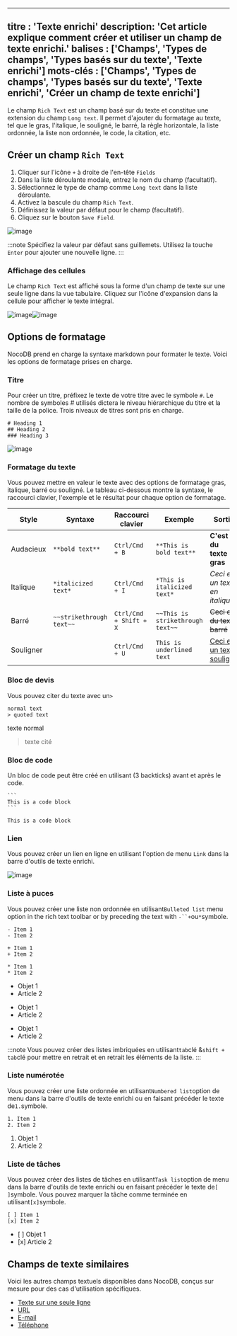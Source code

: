 ***

titre : 'Texte enrichi'
description: 'Cet article explique comment créer et utiliser un champ de texte enrichi.'
balises : \['Champs', 'Types de champs', 'Types basés sur du texte', 'Texte enrichi']
mots-clés : \['Champs', 'Types de champs', 'Types basés sur du texte', 'Texte enrichi', 'Créer un champ de texte enrichi']
--------------------------------------------------------------------------------------------------------------------------

Le champ `Rich Text` est un champ basé sur du texte et constitue une extension du champ `Long text`. Il permet d'ajouter du formatage au texte, tel que le gras, l'italique, le souligné, le barré, la règle horizontale, la liste ordonnée, la liste non ordonnée, le code, la citation, etc.

## Créer un champ `Rich Text`

1. Cliquer sur l'icône `+` à droite de l'en-tête `Fields`
2. Dans la liste déroulante modale, entrez le nom du champ (facultatif).
3. Sélectionnez le type de champ comme `Long text` dans la liste déroulante.
4. Activez la bascule du champ `Rich Text`.
5. Définissez la valeur par défaut pour le champ (facultatif).
6. Cliquez sur le bouton `Save Field`.

![image](/img/v2/fields/types/richtext.png)

:::note
Spécifiez la valeur par défaut sans guillemets.
Utilisez la touche `Enter` pour ajouter une nouvelle ligne.
:::

### Affichage des cellules

Le champ `Rich Text` est affiché sous la forme d'un champ de texte sur une seule ligne dans la vue tabulaire. Cliquez sur l'icône d'expansion dans la cellule pour afficher le texte intégral.

![image](/img/v2/fields/long-text-expand.png)![image](/img/v2/fields/long-text-expand-2.png)

## Options de formatage

NocoDB prend en charge la syntaxe markdown pour formater le texte. Voici les options de formatage prises en charge.

### Titre

Pour créer un titre, préfixez le texte de votre titre avec le symbole `#`. Le nombre de symboles # utilisés dictera le niveau hiérarchique du titre et la taille de la police. Trois niveaux de titres sont pris en charge.

```
# Heading 1
## Heading 2
### Heading 3
```

![image](/img/v2/fields/types/richtext-heading.png)

### Formatage du texte

Vous pouvez mettre en valeur le texte avec des options de formatage gras, italique, barré ou souligné. Le tableau ci-dessous montre la syntaxe, le raccourci clavier, l'exemple et le résultat pour chaque option de formatage.

| Style | Syntaxe | Raccourci clavier | Exemple | Sortie |
| --- | --- | --- | --- | --- |
| Audacieux |`**bold text**`|`Ctrl/Cmd + B`|`**This is bold text**`|**C'est du texte en gras**|
| Italique |`*italicized text*`|`Ctrl/Cmd + I`|`*This is italicized text*`|*Ceci est un texte en italique*|
| Barré |`~~strikethrough text~~`|`Ctrl/Cmd + Shift + X`|`~~This is strikethrough text~~`| ~~Ceci est du texte barré~~ |
| Souligner | |`Ctrl/Cmd + U`|`This is underlined text`|<u>Ceci est un texte souligné</u>|

### Bloc de devis

Vous pouvez citer du texte avec un`>`

```
normal text
> quoted text
```

texte normal

> texte cité

### Bloc de code

Un bloc de code peut être créé en utilisant (3 backticks) avant et après le code.

````
```
This is a code block
```
````

```
This is a code block
```

### Lien

Vous pouvez créer un lien en ligne en utilisant l'option de menu `Link` dans la barre d'outils de texte enrichi.

![image](/img/v2/fields/types/richtext-links.png)

### Liste à puces

Vous pouvez créer une liste non ordonnée en utilisant`Bulleted list` menu option in the rich text toolbar or by preceding the text with `-``+`ou`*`symbole.

```
- Item 1
- Item 2

+ Item 1
+ Item 2

* Item 1
* Item 2
```

* Objet 1
* Article 2

- Objet 1
- Article 2

* Objet 1
* Article 2

:::note
Vous pouvez créer des listes imbriquées en utilisant`tab`clé &`shift + tab`clé pour mettre en retrait et en retrait les éléments de la liste.
:::

### Liste numérotée

Vous pouvez créer une liste ordonnée en utilisant`Numbered list`option de menu dans la barre d'outils de texte enrichi ou en faisant précéder le texte de`1.`symbole.

```
1. Item 1
2. Item 2
```

1. Objet 1
2. Article 2

### Liste de tâches

Vous pouvez créer des listes de tâches en utilisant`Task list`option de menu dans la barre d'outils de texte enrichi ou en faisant précéder le texte de`[ ]`symbole. Vous pouvez marquer la tâche comme terminée en utilisant`[x]`symbole.

```
[ ] Item 1
[x] Item 2
```

* \[ ] Objet 1
* \[x] Article 2

## Champs de texte similaires

Voici les autres champs textuels disponibles dans NocoDB, conçus sur mesure pour des cas d'utilisation spécifiques.

* [Texte sur une seule ligne](010.single-line-text.md)
* [URL](050.url.md)
* [E-mail](030.email.md)
* [Téléphone](040.phonenumber.md)
